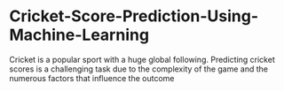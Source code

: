 # Cricket-Score-Prediction-Using-Machine-Learning
Cricket is a popular sport with a huge global following. Predicting cricket scores is a challenging task due to the complexity of the game and the numerous factors that influence the outcome
